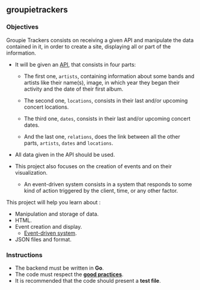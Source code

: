 ## groupietrackers

### Objectives

Groupie Trackers consists on receiving a given API and manipulate the data contained in it, in order to create a site, displaying all or part of the information.

- It will be given an [API](http://groupietrackers.org/api), that consists in four parts:

  - The first one, `artists`, containing information about some bands and artists like their name(s), image, in which year they began their activity and the date of their first album.

  - The second one, `locations`, consists in their last and/or upcoming concert locations.

  - The third one, `dates`, consists in their last and/or upcoming concert dates.

  - And the last one, `relations`, does the link between all the other parts, `artists`, `dates` and `locations`.

- All data given in the API should be used.

- This project also focuses on the creation of events and on their visualization.

  - An event-driven system consists in a system that responds to some kind of action triggered by the client, time, or any other factor.

This project will help you learn about :

- Manipulation and storage of data.
- HTML.
- Event creation and display.
  - [Event-driven system](https://medium.com/omarelgabrys-blog/event-driven-systems-cdbe5a4b3d04).
- JSON files and format.

### Instructions

- The backend must be written in **Go**.
- The code must respect the [**good practices**](https://github.com/01-edu/public/blob/master/subjects/good-practices.en.md).
- It is recommended that the code should present a **test file**.
